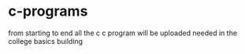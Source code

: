 # c-programs
from starting to end all the c c program will be  uploaded needed in the college basics building
